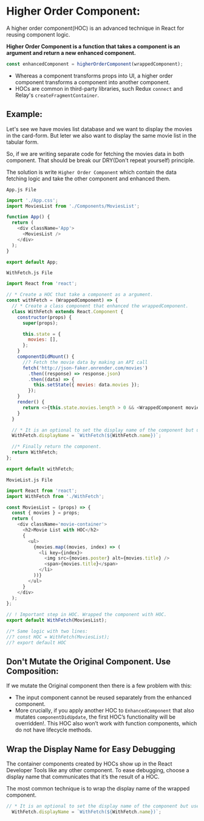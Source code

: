 # **Higher Order Component:**

A higher order component(HOC) is an advanced technique in React for reusing component logic.

**Higher Order Component is a function that takes a component is an argument and return a new enhanced component.**

```javascript
const enhancedComponent = higherOrderComponent(wrappedComponent);
```

- Whereas a component transforms props into UI, a higher order component transforms a component into another component.
- HOCs are common in third-party libraries, such Redux `connect` and Relay's `createFragmentContainer`.

## **Example:**

Let's see we have movies list database and we want to display the movies in the card-form. But leter we also want to display the same movie list in the tabular form.

So, if we are writing separate code for fetching the movies data in both component. That should be break our DRY(Don't repeat yourself) principle.

The solution is write `Higher Order Component` which contain the data fetching logic and take the other component and enhanced them.

`App.js File`

```javascript
import './App.css';
import MoviesList from './Components/MoviesList';

function App() {
  return (
    <div className='App'>
      <MoviesList />
    </div>
  );
}

export default App;
```

`WithFetch.js File`

```javascript
import React from 'react';

// * Create a HOC that take a component as a argument.
const withFetch = (WrappedComponent) => {
  // * Create a class component that enhanced the wrappedComponent.
  class WithFetch extends React.Component {
    constructor(props) {
      super(props);

      this.state = {
        movies: [],
      };
    }
    componentDidMount() {
      //? Fetch the movie data by making an API call
      fetch('http://json-faker.onrender.com/movies')
        .then((response) => response.json)
        .then((data) => {
          this.setState({ movies: data.movies });
        });
    }
    render() {
      return <>{this.state.movies.length > 0 && <WrappedComponent movies={this.state.movies} />}</>;
    }
  }

  // * It is an optional to set the display name of the component but useful when comes to debug the HOC
  WithFetch.displayName = `WithFetch(${WithFetch.name})`;

  //* Finally return the component.
  return WithFetch;
};

export default withFetch;
```

`MovieList.js File`

```javascript
import React from 'react';
import WithFetch from './WithFetch';

const MoviesList = (props) => {
  const { movies } = props;
  return (
    <div className='movie-container'>
      <h2>Movie List with HOC</h2>
      {
        <ul>
          {movies.map((movies, index) => (
            <li key={index}>
              <img src={movies.poster} alt={movies.title} />
              <span>{movies.title}</span>
            </li>
          ))}
        </ul>
      }
    </div>
  );
};

// ! Important step in HOC. Wrapped the component with HOC.
export default WithFetch(MoviesList);

//* Same logic with two lines:
//? const HOC = WithFetch(MoviesList);
//? export default HOC
```

## **Don't Mutate the Original Component. Use Composition:**

If we mutate the Original component then there is a few problem with this:

- The input component cannot be reused separately from the enhanced component.
- More crucially, if you apply another HOC to `EnhancedComponent` that also mutates `componentDidUpdate`, the first HOC’s functionality will be overridden!. This HOC also won’t work with function components, which do not have lifecycle methods.

## **Wrap the Display Name for Easy Debugging**
The container components created by HOCs show up in the React Developer Tools like any other component. To ease debugging, choose a display name that communicates that it’s the result of a HOC.

The most common technique is to wrap the display name of the wrapped component.

```javascript
// * It is an optional to set the display name of the component but useful when comes to debug the HOC
  WithFetch.displayName = `WithFetch(${WithFetch.name})`;

```
